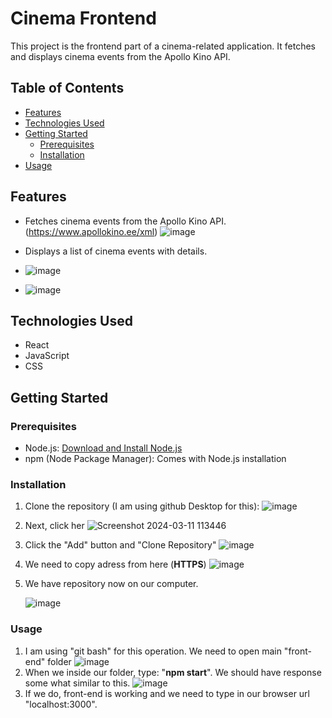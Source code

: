 # Cinema Frontend

This project is the frontend part of a cinema-related application. It fetches and displays cinema events from the Apollo Kino API.

## Table of Contents

- [Features](#features)
- [Technologies Used](#technologies-used)
- [Getting Started](#getting-started)
  - [Prerequisites](#prerequisites)
  - [Installation](#installation)
- [Usage](#usage)

## Features

- Fetches cinema events from the Apollo Kino API. (https://www.apollokino.ee/xml)
![image](https://github.com/Vladislp/CGI-Suvepraktika-2024/assets/42935979/41413559-01a6-49d7-bdef-abfc03fce9a0)

- Displays a list of cinema events with details.

- ![image](https://github.com/Vladislp/CGI-Suvepraktika-2024/assets/42935979/c04d5801-a4b3-4d04-9e9e-09edb3637755)
- ![image](https://github.com/Vladislp/CGI-Suvepraktika-2024/assets/42935979/b80ed076-676a-42ce-9d15-bb32fd63c657)


## Technologies Used

- React
- JavaScript
- CSS

## Getting Started

### Prerequisites

- Node.js: [Download and Install Node.js](https://nodejs.org/)
- npm (Node Package Manager): Comes with Node.js installation

### Installation

1. Clone the repository (I am using github Desktop for this):
   ![image](https://github.com/Vladislp/CGI-Suvepraktika-2024/assets/42935979/e90072cb-a00b-41bc-a2d9-b793a750b975)
2. Next, click her
   ![Screenshot 2024-03-11 113446](https://github.com/Vladislp/CGI-Suvepraktika-2024/assets/42935979/8b8f472d-c3b7-4d2f-89d1-6a0c3a511fcd)
3. Click the "Add" button and "Clone Repository"
   ![image](https://github.com/Vladislp/CGI-Suvepraktika-2024/assets/42935979/1780a94c-fe00-4462-a660-cfa2616158dd)
4. We need to copy adress from here (**HTTPS**)
   ![image](https://github.com/Vladislp/CGI-Suvepraktika-2024/assets/42935979/4a2b322b-8a77-4010-8d9b-cb5102fbbd2f)
5. We have repository now on our computer.

   ![image](https://github.com/Vladislp/CGI-Suvepraktika-2024/assets/42935979/3fdd31f1-fc1f-4749-9d34-cc0729477841)

### Usage

1. I am using "git bash" for this operation. We need to open main "front-end" folder
   ![image](https://github.com/Vladislp/CGI-Suvepraktika-2024/assets/42935979/6dfa5550-6185-422f-befb-f35da4f9c73e)
2. When we inside our folder, type: "**npm start**". We should have response some what similar to this.
   ![image](https://github.com/Vladislp/CGI-Suvepraktika-2024/assets/42935979/fbf7ed62-0a5d-4b47-acd2-55f1c083fffb)
3. If we do, front-end is working and we need to type in our browser url "localhost:3000".


